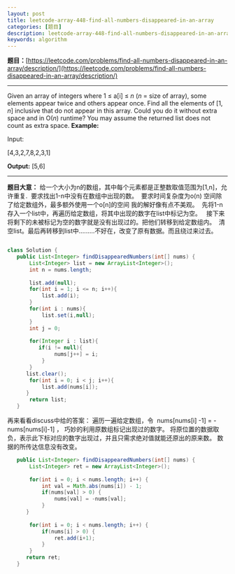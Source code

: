 ```yaml
---
layout: post
title: leetcode-array-448-find-all-numbers-disappeared-in-an-array
categories: [题目] 
description: leetcode-array-448-find-all-numbers-disappeared-in-an-array
keywords: algorithm
---
```



**题目：**[https://leetcode.com/problems/find-all-numbers-disappeared-in-an-array/description/](https://leetcode.com/problems/find-all-numbers-disappeared-in-an-array/description/)

* * *

Given an array of integers where 1 ≤ a[i] ≤ _n_ (_n_ = size of array), some elements appear twice and others appear once. Find all the elements of [1, _n_] inclusive that do not appear in this array. Could you do it without extra space and in O(_n_) runtime? You may assume the returned list does not count as extra space. **Example:**

Input:

[4,3,2,7,8,2,3,1]

**Output:**
[5,6]

* * *

**题目大意：** 
  给一个大小为n的数组，其中每个元素都是正整数取值范围为[1,n]，允许重复.  要求找出1-n中没有在数组中出现的数。  要求时间复杂度为o(n) 空间除了给定数组外，最多额外使用一个o[n]的空间 我的解好像有点不美观。  先将1-n存入一个list中，再遍历给定数组，将其中出现的数字在list中标记为空。   接下来将剩下的未被标记为空的数字就是没有出现过的。把他们转移到给定数组内。  清空list。最后再转移到list中.........不好在，改变了原有数据。而且绕过来过去。


```java

class Solution {
   public List<Integer> findDisappearedNumbers(int[] nums) {
       List<Integer> list = new ArrayList<Integer>();
       int n = nums.length;
       
       list.add(null);
       for(int i = 1; i <= n; i++){
           list.add(i);
       }
       for(int i : nums){
           list.set(i,null);
       }
       int j = 0;
       
       for(Integer i : list){
          if(i != null){
               nums[j++] = i;
           }
       }
      list.clear();
       for(int i = 0; i < j; i++){
           list.add(nums[i]);
      }
       return list;
   }
```

再来看看discuss中给的答案： 遍历一遍给定数组，令  nums[nums[i] -1] = -nums[nums[i]-1] ， 巧妙的利用原数组标记出现过的数字。 将原位置的数据取负，表示此下标对应的数字出现过，并且只需求绝对值就能还原出的原来数。 数据的所传达信息没有改变。

```java
   public List<Integer> findDisappearedNumbers(int[] nums) {
       List<Integer> ret = new ArrayList<Integer>();
       
       for(int i = 0; i < nums.length; i++) {
           int val = Math.abs(nums[i]) - 1;
           if(nums[val] > 0) {
               nums[val] = -nums[val];
           }
      }
       
       for(int i = 0; i < nums.length; i++) {
           if(nums[i] > 0) {
               ret.add(i+1);
           }
       }
      return ret;
   }

```
